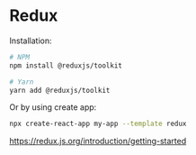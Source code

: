 # Redux

Installation:

```bash
# NPM
npm install @reduxjs/toolkit

# Yarn
yarn add @reduxjs/toolkit
```

Or by using create app:

```bash
npx create-react-app my-app --template redux
```

https://redux.js.org/introduction/getting-started
